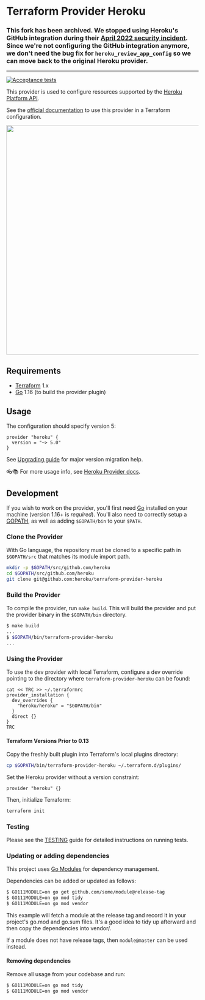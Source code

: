 Terraform Provider Heroku
=========================

### This fork has been archived. We stopped using Heroku's GitHub integration during their [April 2022 security incident](https://status.heroku.com/incidents/2413). Since we're not configuring the GitHub integration anymore, we don't need the bug fix for `heroku_review_app_config` so we can move back to the original Heroku provider.

--------------------

[![Acceptance tests](https://github.com/heroku/terraform-provider-heroku/workflows/Acceptance/badge.svg)](https://github.com/heroku/terraform-provider-heroku/actions?query=workflow%3AAcceptance)

This provider is used to configure resources supported by the [Heroku Platform API](https://devcenter.heroku.com/articles/platform-api-reference).

See the [official documentation](https://www.terraform.io/docs/providers/heroku/index.html) to use this provider in a Terraform configuration.

<img src="https://cdn.rawgit.com/hashicorp/terraform-website/master/public/img/logo-hashicorp.svg" width="600px">

Requirements
------------

- [Terraform](https://www.terraform.io/downloads.html) 1.x
- [Go](https://golang.org/doc/install) 1.16 (to build the provider plugin)

Usage
-----

The configuration should specify version 5:

```hcl-terraform
provider "heroku" {
  version = "~> 5.0"
}
```

See [Upgrading guide](docs/guides/upgrading.md) for major version migration help.

👓📚 For more usage info, see [Heroku Provider docs](https://www.terraform.io/docs/providers/heroku/index.html).

Development
-----------

If you wish to work on the provider, you'll first need [Go](http://www.golang.org) installed on your machine
(version 1.16+ is *required*). You'll also need to correctly setup a [GOPATH](http://golang.org/doc/code.html#GOPATH),
as well as adding `$GOPATH/bin` to your `$PATH`.

### Clone the Provider

With Go language, the repository must be cloned to a specific path in `$GOPATH/src` that matches its module import path.

```sh
mkdir -p $GOPATH/src/github.com/heroku
cd $GOPATH/src/github.com/heroku
git clone git@github.com:heroku/terraform-provider-heroku
```

### Build the Provider

To compile the provider, run `make build`. This will build the provider and put the provider binary in the `$GOPATH/bin` directory.

```sh
$ make build
...
$ $GOPATH/bin/terraform-provider-heroku
...
```

### Using the Provider

To use the dev provider with local Terraform, configure a dev override pointing to the directory where `terraform-provider-heroku` can be found:

```
cat << TRC >> ~/.terraformrc
provider_installation {
  dev_overrides {
    "heroku/heroku" = "$GOPATH/bin"
  }
  direct {}
}
TRC
```

#### Terraform Versions Prior to 0.13

Copy the freshly built plugin into Terraform's local plugins directory:

```sh
cp $GOPATH/bin/terraform-provider-heroku ~/.terraform.d/plugins/
```

Set the Heroku provider without a version constraint:

```hcl-terraform
provider "heroku" {}
```

Then, initialize Terraform:

```sh
terraform init
```

### Testing

Please see the [TESTING](TESTING.md) guide for detailed instructions on running tests.

### Updating or adding dependencies

This project uses [Go Modules](https://github.com/golang/go/wiki/Modules) for dependency management.

Dependencies can be added or updated as follows:

```bash
$ GO111MODULE=on go get github.com/some/module@release-tag
$ GO111MODULE=on go mod tidy
$ GO111MODULE=on go mod vendor
```

This example will fetch a module at the release tag and record it in your project's go.mod and go.sum files. It's a good idea to tidy up afterward and then copy the dependencies into vendor/.

If a module does not have release tags, then `module@master` can be used instead.

#### Removing dependencies

Remove all usage from your codebase and run:

```bash
$ GO111MODULE=on go mod tidy
$ GO111MODULE=on go mod vendor
```
